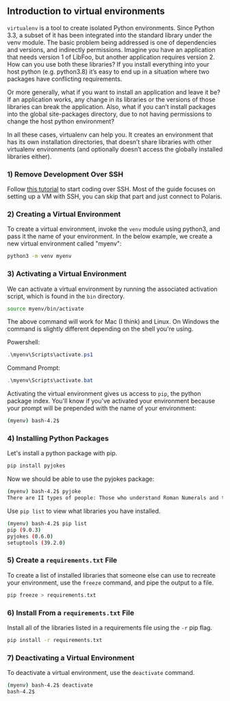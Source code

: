 ## Introduction to virtual environments 

`virtualenv` is a tool to create isolated Python environments. Since Python 3.3, a subset of it has been integrated into the standard library under the venv module. The basic problem being addressed is one of dependencies and versions, and indirectly permissions. Imagine you have an application that needs version 1 of LibFoo, but another application requires version 2. How can you use both these libraries? If you install everything into your host python (e.g. python3.8) it’s easy to end up in a situation where two packages have conflicting requirements.

Or more generally, what if you want to install an application and leave it be? If an application works, any change in its libraries or the versions of those libraries can break the application. Also, what if you can’t install packages into the global site-packages directory, due to not having permissions to change the host python environment?

In all these cases, virtualenv can help you. It creates an environment that has its own installation directories, that doesn’t share libraries with other virtualenv environments (and optionally doesn’t access the globally installed libraries either).

### 1) Remove Development Over SSH

Follow [this tutorial](https://code.visualstudio.com/docs/remote/ssh-tutorial) to start coding over SSH. Most of the guide focuses on setting up a VM with SSH, you can skip that part and just connect to Polaris.

### 2) Creating a Virtual Environment

To create a virtual environment, invoke the `venv` module using python3, and pass it the name of your environment. In the below example, we create a new virtual environment called "myenv":

```bash
python3 -m venv myenv
```

### 3) Activating a Virtual Environment

We can activate a virtual environment by running the associated activation script, which is found in the `bin` directory. 

```bash
source myenv/bin/activate
```

The above command will work for Mac (I think) and Linux. On Windows the command is slightly different depending on the shell you're using. 

Powershell: 
```powershell
.\myenv\Scripts\activate.ps1
```

Command Prompt: 
```powershell
.\myenv\Scripts\activate.bat
```

Activating the virtual environment gives us access to `pip`, the python package index. You'll know if you've activated your environment because your prompt will be prepended with the name of your environment: 

```bash
(myenv) bash-4.2$
```

### 4) Installing Python Packages

Let's install a python package with pip. 

```bash
pip install pyjokes
```

Now we should be able to use the pyjokes package:
```bash
(myenv) bash-4.2$ pyjoke
There are II types of people: Those who understand Roman Numerals and those who don't.
```

Use `pip list` to view what libraries you have installed.

```bash
(myenv) bash-4.2$ pip list
pip (9.0.3)
pyjokes (0.6.0)
setuptools (39.2.0)
```

### 5) Create a `requirements.txt` File

To create a list of installed libraries that someone else can use to recreate your environment, use the `freeze` command, and pipe the output to a file. 

```bash
pip freeze > requirements.txt
```

### 6) Install From a `requirements.txt` File

Install all of the libraries listed in a requirements file using the `-r` pip flag. 

```bash
pip install -r requirements.txt
```

### 7) Deactivating a Virtual Environment

To deactivate a virtual environment, use the `deactivate` command.

```bash
(myenv) bash-4.2$ deactivate
bash-4.2$
```
